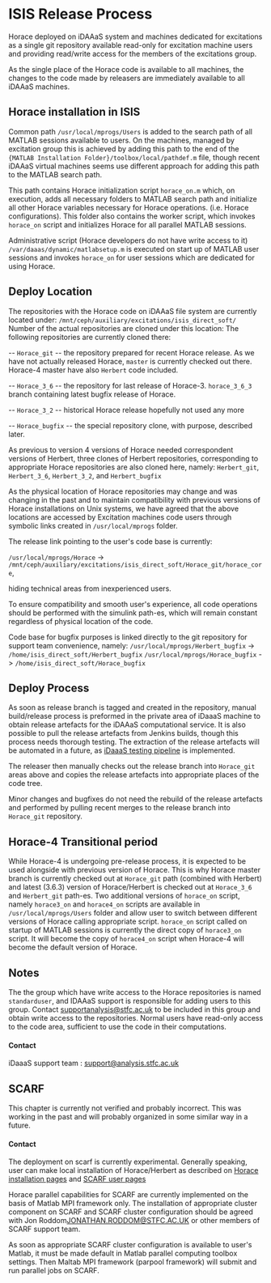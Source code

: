# ISIS Release Process

Horace deployed on iDAAaS system and machines dedicated for excitations as a single git repository available 
read-only for excitation machine users and providing read/write access for the members of the excitations group.

As the single place of the Horace code is available to all machines, the changes to the code made by releasers are immediately available to all iDAAaS machines.

## Horace installation in ISIS

Common path `/usr/local/mprogs/Users` is added to the search path of all MATLAB sessions available to users. 
On the machines, managed by excitation group this is achieved by adding this path to the end of the `{MATLAB Installation Folder}/toolbox/local/pathdef.m` file, though recent iDAAaS virtual machines seems use different approach for adding this path to the MATLAB search path.

This path contains Horace initialization script `horace_on.m` which, on execution, adds all necessary folders to MATLAB search path and initialize all other Horace variables necessary for Horace operations. (i.e. Horace configurations). This folder also contains the worker script, which invokes `horace_on` script and initializes Horace for all parallel MATLAB sessions. 

Administrative script (Horace developers do not have write access to it) `/var/daaas/dynamic/matlabsetup.m` is executed on start up of MATLAB user sessions and invokes `horace_on` for user sessions which are dedicated for using Horace. 


## Deploy Location
The repositories with the Horace code on iDAAaS file system are currently located under:
`/mnt/ceph/auxiliary/excitations/isis_direct_soft/` 
Number of the actual repositories are cloned under this location:
The following repositories are currently cloned there:

 -- `Horace_git` -- the repository prepared for recent Horace release. As we have not actually released Horace, `master` is currently checked out there. Horace-4 master have also `Herbert` code included.
 
 -- `Horace_3_6` -- the repository for last release of Horace-3. `horace_3_6_3` branch containing latest bugfix release of   Horace.
 
 -- `Horace_3_2` -- historical Horace release hopefully not used any more
 
 -- `Horace_bugfix` -- the special repository clone, with purpose, described later.
 
 As previous to version 4 versions of Horace needed correspondent versions of Herbert, three clones of Herbert repositories, corresponding to appropriate Horace repositories are also cloned here, namely: `Herbert_git`, `Herbert_3_6`, `Herbert_3_2`, and `Herbert_bugfix`
 
 
As the physical location of Horace repositories may change and was changing in the past and to maintain compatibility with previous versions of Horace installations on Unix systems, we have agreed that the above locations are accessed by Excitation machines code users through symbolic links created in `/usr/local/mprogs` folder.

The release link pointing to the user's code base is currently:

`/usr/local/mprogs/Horace` -> `/mnt/ceph/auxiliary/excitations/isis_direct_soft/Horace_git/horace_core`,

hiding technical areas from inexperienced users.

To ensure compatibility and smooth user's experience, all code operations should be performed with the simulink path-es, which will remain constant regardless of physical location of the code.


Code base for bugfix purposes is linked directly to the git repository for support team convenience, namely:
`/usr/local/mprogs/Herbert_bugfix` -> `/home/isis_direct_soft/Herbert_bugfix`
`/usr/local/mprogs/Horace_bugfix` -> `/home/isis_direct_soft/Horace_bugfix`

## Deploy Process

As soon as release branch is tagged and created in the repository, manual build/release process is preformed in the private area of iDaaaS machine to obtain release artefacts for the iDAAaS computational service. It is also possible to pull the release artefacts from Jenkins builds, though this process needs thorough testing. 
The extraction of the release artefacts will be automated in a future, as [iDaaaS testing pipeline](https://github.com/pace-neutrons/Horace/issues/271) is implemented.

The releaser then manually checks out the release branch into `Horace_git` areas above and copies the release artefacts into appropriate places of the code tree.

Minor changes and bugfixes do not need the rebuild of the release artefacts and performed by pulling recent merges to the release branch into `Horace_git` repository.

## Horace-4 Transitional period

While Horace-4 is undergoing pre-release process, it is expected to be used alongside with previous version of Horace. This is why Horace master branch is currently checked out at `Horace_git` path (combined with Herbert) and latest (3.6.3) version of Horace/Herbert is checked out at `Horace_3_6` and `Herbert_git` path-es. 
Two additional versions of `horace_on` script, namely `horace3_on` and `horace4_on` scripts are available in `/usr/local/mprogs/Users` folder and allow user to switch between different versions of Horace calling appropriate script. `horace_on` script called on startup of MATLAB sessions is currently the direct copy of `horace3_on` script.  It will become the copy of `horace4_on` script when Horace-4 will become the default version of Horace.


## Notes

 The the group which have write access to the Horace repositories is named `standarduser`, and IDAAaS support is responsible for adding users to this group. Contact supportanalysis@stfc.ac.uk to be included in this group and obtain write access to the repositories. Normal users have read-only access to the code area, sufficient to use the code in their computations.


#### Contact

iDaaaS support team : support@analysis.stfc.ac.uk


## SCARF

 This chapter is currently not verified and probably incorrect. This was working in the past and will probably organized in some similar way in a future. 
#### Contact

The deployment on scarf is currently experimental. Generally speaking, user can make local installation of Horace/Herbert as described on [Horace installation pages](http://horace.isis.rl.ac.uk/Download_and_setup) and [SCARF user pages](https://www.scarf.rl.ac.uk/)

Horace parallel capabilities for SCARF are currently implemented on the basis of Matlab MPI framework only. The installation of appropriate cluster component on SCARF and SCARF cluster configuration should be agreed with Jon Roddom<JONATHAN.RODDOM@STFC.AC.UK> or other members of SCARF support team. 

As soon as appropriate SCARF cluster configuration is available to user's Matlab, it must be made default in Matlab parallel computing toolbox settings. Then Maltab MPI framework (parpool framework) will submit and run parallel jobs on SCARF.

